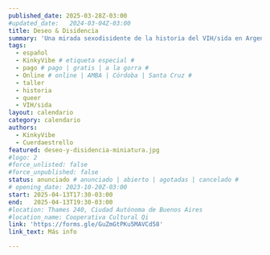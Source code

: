 ```yaml
---
published_date: 2025-03-28Z-03:00
#updated_date:   2024-03-04Z-03:00
title: Deseo & Disidencia
summary: 'Una mirada sexodisidente de la historia del VIH/sida en Argentina'
tags:
  - español
  - KinkyVibe # etiqueta especial #
  - pago # pago | gratis | a la gorra #
  - Online # online | AMBA | Córdoba | Santa Cruz #
  - taller
  - historia
  - queer
  - VIH/sida
layout: calendario
category: calendario
authors:
  - KinkyVibe
  - Cuerdaestrello
featured: deseo-y-disidencia-miniatura.jpg
#logo: 2
#force_unlisted: false
#force_unpublished: false
status: anunciado # anunciado | abierto | agotadas | cancelado #
# opening_date: 2023-10-20Z-03:00
start: 2025-04-13T17:30-03:00
end:   2025-04-13T19:30-03:00
#location: Thames 240, Ciudad Autónoma de Buenos Aires
#location_name: Cooperativa Cultural Qi
link: 'https://forms.gle/GuZmGtPKu5MAVCd58'
link_text: Más info

---
```


